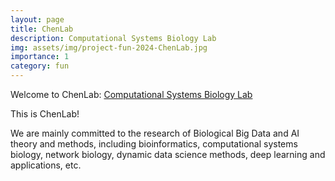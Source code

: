 ```yaml
---
layout: page
title: ChenLab
description: Computational Systems Biology Lab
img: assets/img/project-fun-2024-ChenLab.jpg
importance: 1
category: fun
---
```


Welcome to ChenLab: <a href="http://chenlab.biometa.top/" target="_blank">Computational Systems Biology Lab</a>

This is ChenLab!

We are mainly committed to the research of Biological Big Data and AI theory and methods, including bioinformatics, computational systems biology, network biology, dynamic data science methods, deep learning and applications, etc.
